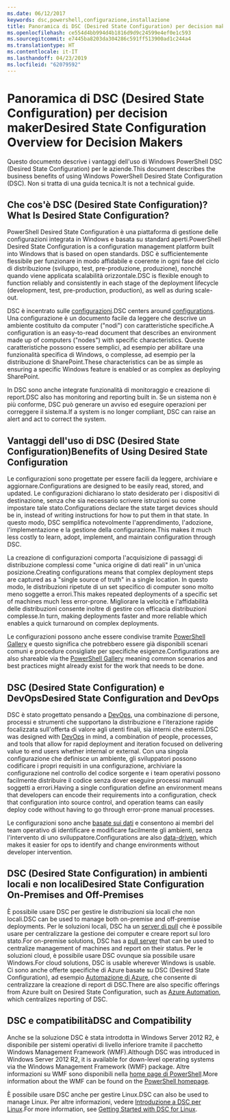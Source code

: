 ```yaml
---
ms.date: 06/12/2017
keywords: dsc,powershell,configurazione,installazione
title: Panoramica di DSC (Desired State Configuration) per decision maker
ms.openlocfilehash: ce554d4bb994d4b1816d9d9c24599e4ef0e1c593
ms.sourcegitcommit: e7445ba8203da304286c591ff513900ad1c244a4
ms.translationtype: HT
ms.contentlocale: it-IT
ms.lasthandoff: 04/23/2019
ms.locfileid: "62079592"
---
```

# <a name="desired-state-configuration-overview-for-decision-makers"></a><span data-ttu-id="e38b1-103">Panoramica di DSC (Desired State Configuration) per decision maker</span><span class="sxs-lookup"><span data-stu-id="e38b1-103">Desired State Configuration Overview for Decision Makers</span></span>

<span data-ttu-id="e38b1-104">Questo documento descrive i vantaggi dell'uso di Windows PowerShell DSC (Desired State Configuration) per le aziende.</span><span class="sxs-lookup"><span data-stu-id="e38b1-104">This document describes the business benefits of using Windows PowerShell Desired State Configuration (DSC).</span></span> <span data-ttu-id="e38b1-105">Non si tratta di una guida tecnica.</span><span class="sxs-lookup"><span data-stu-id="e38b1-105">It is not a technical guide.</span></span>

## <a name="what-is-desired-state-configuration"></a><span data-ttu-id="e38b1-106">Che cos'è DSC (Desired State Configuration)?</span><span class="sxs-lookup"><span data-stu-id="e38b1-106">What Is Desired State Configuration?</span></span>

<span data-ttu-id="e38b1-107">PowerShell Desired State Configuration è una piattaforma di gestione delle configurazioni integrata in Windows e basata su standard aperti.</span><span class="sxs-lookup"><span data-stu-id="e38b1-107">PowerShell Desired State Configuration is a configuration management platform built into Windows that is based on open standards.</span></span> <span data-ttu-id="e38b1-108">DSC è sufficientemente flessibile per funzionare in modo affidabile e coerente in ogni fase del ciclo di distribuzione (sviluppo, test, pre-produzione, produzione), nonché quando viene applicata scalabilità orizzontale.</span><span class="sxs-lookup"><span data-stu-id="e38b1-108">DSC is flexible enough to function reliably and consistently in each stage of the deployment lifecycle (development, test, pre-production, production), as well as during scale-out.</span></span>

<span data-ttu-id="e38b1-109">DSC è incentrato sulle [configurazioni](../configurations/configurations.md).</span><span class="sxs-lookup"><span data-stu-id="e38b1-109">DSC centers around [configurations](../configurations/configurations.md).</span></span>
<span data-ttu-id="e38b1-110">Una configurazione è un documento facile da leggere che descrive un ambiente costituito da computer ("nodi") con caratteristiche specifiche.</span><span class="sxs-lookup"><span data-stu-id="e38b1-110">A configuration is an easy-to-read document that describes an environment made up of computers ("nodes") with specific characteristics.</span></span>
<span data-ttu-id="e38b1-111">Queste caratteristiche possono essere semplici, ad esempio per abilitare una funzionalità specifica di Windows, o complesse, ad esempio per la distribuzione di SharePoint.</span><span class="sxs-lookup"><span data-stu-id="e38b1-111">These characteristics can be as simple as ensuring a specific Windows feature is enabled or as complex as deploying SharePoint.</span></span>

<span data-ttu-id="e38b1-112">In DSC sono anche integrate funzionalità di monitoraggio e creazione di report.</span><span class="sxs-lookup"><span data-stu-id="e38b1-112">DSC also has monitoring and reporting built in.</span></span>
<span data-ttu-id="e38b1-113">Se un sistema non è più conforme, DSC può generare un avviso ed eseguire operazioni per correggere il sistema.</span><span class="sxs-lookup"><span data-stu-id="e38b1-113">If a system is no longer compliant, DSC can raise an alert and act to correct the system.</span></span>

## <a name="benefits-of-using-desired-state-configuration"></a><span data-ttu-id="e38b1-114">Vantaggi dell'uso di DSC (Desired State Configuration)</span><span class="sxs-lookup"><span data-stu-id="e38b1-114">Benefits of Using Desired State Configuration</span></span>

<span data-ttu-id="e38b1-115">Le configurazioni sono progettate per essere facili da leggere, archiviare e aggiornare.</span><span class="sxs-lookup"><span data-stu-id="e38b1-115">Configurations are designed to be easily read, stored, and updated.</span></span>
<span data-ttu-id="e38b1-116">Le configurazioni dichiarano lo stato desiderato per i dispositivi di destinazione, senza che sia necessario scrivere istruzioni su come impostare tale stato.</span><span class="sxs-lookup"><span data-stu-id="e38b1-116">Configurations declare the state target devices should be in, instead of writing instructions for how to put them in that state.</span></span>
<span data-ttu-id="e38b1-117">In questo modo, DSC semplifica notevolmente l'apprendimento, l'adozione, l'implementazione e la gestione della configurazione.</span><span class="sxs-lookup"><span data-stu-id="e38b1-117">This makes it much less costly to learn, adopt, implement, and maintain configuration through DSC.</span></span>

<span data-ttu-id="e38b1-118">La creazione di configurazioni comporta l'acquisizione di passaggi di distribuzione complessi come "unica origine di dati reali" in un'unica posizione.</span><span class="sxs-lookup"><span data-stu-id="e38b1-118">Creating configurations means that complex deployment steps are captured as a "single source of truth" in a single location.</span></span>
<span data-ttu-id="e38b1-119">In questo modo, le distribuzioni ripetute di un set specifico di computer sono molto meno soggette a errori.</span><span class="sxs-lookup"><span data-stu-id="e38b1-119">This makes repeated deployments of a specific set of machines much less error-prone.</span></span>
<span data-ttu-id="e38b1-120">Migliorare la velocità e l'affidabilità delle distribuzioni consente inoltre di gestire con efficacia distribuzioni complesse.</span><span class="sxs-lookup"><span data-stu-id="e38b1-120">In turn, making deployments faster and more reliable which enables a quick turnaround on complex deployments.</span></span>

<span data-ttu-id="e38b1-121">Le configurazioni possono anche essere condivise tramite [PowerShell Gallery](https://powershellgallery.com) e questo significa che potrebbero essere già disponibili scenari comuni e procedure consigliate per specifiche esigenze.</span><span class="sxs-lookup"><span data-stu-id="e38b1-121">Configurations are also shareable via the [PowerShell Gallery](https://powershellgallery.com) meaning common scenarios and best practices might already exist for the work that needs to be done.</span></span>


## <a name="desired-state-configuration-and-devops"></a><span data-ttu-id="e38b1-122">DSC (Desired State Configuration) e DevOps</span><span class="sxs-lookup"><span data-stu-id="e38b1-122">Desired State Configuration and DevOps</span></span>

<span data-ttu-id="e38b1-123">DSC è stato progettato pensando a [DevOps](http://blogs.technet.com/b/ashleymcglone/archive/2015/11/20/devops-for-n00bs-ie-windows-people.aspx), una combinazione di persone, processi e strumenti che supportano la distribuzione e l'iterazione rapide focalizzata sull'offerta di valore agli utenti finali, sia interni che esterni.</span><span class="sxs-lookup"><span data-stu-id="e38b1-123">DSC was designed with [DevOps](http://blogs.technet.com/b/ashleymcglone/archive/2015/11/20/devops-for-n00bs-ie-windows-people.aspx) in mind, a combination of people, processes, and tools that allow for rapid deployment and iteration focused on delivering value to end users whether internal or external.</span></span>
<span data-ttu-id="e38b1-124">Con una singola configurazione che definisce un ambiente, gli sviluppatori possono codificare i propri requisiti in una configurazione, archiviare la configurazione nel controllo del codice sorgente e i team operativi possono facilmente distribuire il codice senza dover eseguire processi manuali soggetti a errori.</span><span class="sxs-lookup"><span data-stu-id="e38b1-124">Having a single configuration define an environment means that developers can encode their requirements into a configuration, check that configuration into source control, and operation teams can easily deploy code without having to go through error-prone manual processes.</span></span>

<span data-ttu-id="e38b1-125">Le configurazioni sono anche [basate sui dati](../configurations/configData.md) e consentono ai membri del team operativo di identificare e modificare facilmente gli ambienti, senza l'intervento di uno sviluppatore.</span><span class="sxs-lookup"><span data-stu-id="e38b1-125">Configurations are also [data-driven](../configurations/configData.md), which makes it easier for ops to identify and change environments without developer intervention.</span></span>

## <a name="desired-state-configuration-on-premises-and-off-premises"></a><span data-ttu-id="e38b1-126">DSC (Desired State Configuration) in ambienti locali e non locali</span><span class="sxs-lookup"><span data-stu-id="e38b1-126">Desired State Configuration On-Premises and Off-Premises</span></span>
<span data-ttu-id="e38b1-127">È possibile usare DSC per gestire le distribuzioni sia locali che non locali.</span><span class="sxs-lookup"><span data-stu-id="e38b1-127">DSC can be used to manage both on-premise and off-premise deployments.</span></span>
<span data-ttu-id="e38b1-128">Per le soluzioni locali, DSC ha un [server di pull](../pull-server/pullServer.md) che è possibile usare per centralizzare la gestione dei computer e creare report sul loro stato.</span><span class="sxs-lookup"><span data-stu-id="e38b1-128">For on-premise solutions, DSC has a [pull server](../pull-server/pullServer.md) that can be used to centralize management of machines and report on their status.</span></span>
<span data-ttu-id="e38b1-129">Per le soluzioni cloud, è possibile usare DSC ovunque sia possibile usare Windows.</span><span class="sxs-lookup"><span data-stu-id="e38b1-129">For cloud solutions, DSC is usable wherever Windows is usable.</span></span>
<span data-ttu-id="e38b1-130">Ci sono anche offerte specifiche di Azure basate su DSC (Desired State Configuration), ad esempio [Automazione di Azure](https://azure.microsoft.com/en-us/documentation/services/automation/), che consente di centralizzare la creazione di report di DSC.</span><span class="sxs-lookup"><span data-stu-id="e38b1-130">There are also specific offerings from Azure built on Desired State Configuration, such as [Azure Automation](https://azure.microsoft.com/en-us/documentation/services/automation/), which centralizes reporting of DSC.</span></span>

## <a name="dsc-and-compatibility"></a><span data-ttu-id="e38b1-131">DSC e compatibilità</span><span class="sxs-lookup"><span data-stu-id="e38b1-131">DSC and Compatibility</span></span>

<span data-ttu-id="e38b1-132">Anche se la soluzione DSC è stata introdotta in Windows Server 2012 R2, è disponibile per sistemi operativi di livello inferiore tramite il pacchetto Windows Management Framework (WMF).</span><span class="sxs-lookup"><span data-stu-id="e38b1-132">Although DSC was introduced in Windows Server 2012 R2, it is available for down-level operating systems via the Windows Management Framework (WMF) package.</span></span>
<span data-ttu-id="e38b1-133">Altre informazioni su WMF sono disponibili nella [home page di PowerShell](/powershell/).</span><span class="sxs-lookup"><span data-stu-id="e38b1-133">More information about the WMF can be found on the [PowerShell homepage](/powershell/).</span></span>

<span data-ttu-id="e38b1-134">È possibile usare DSC anche per gestire Linux.</span><span class="sxs-lookup"><span data-stu-id="e38b1-134">DSC can also be used to manage Linux.</span></span> <span data-ttu-id="e38b1-135">Per altre informazioni, vedere [Introduzione a DSC per Linux](../getting-started/lnxGettingStarted.md).</span><span class="sxs-lookup"><span data-stu-id="e38b1-135">For more information, see [Getting Started with DSC for Linux](../getting-started/lnxGettingStarted.md).</span></span>
